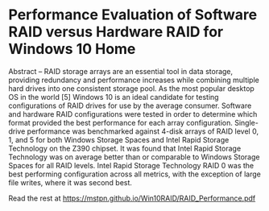 # Performance Evaluation of Software RAID versus Hardware RAID for Windows 10 Home

Abstract – RAID storage arrays are an
essential tool in data storage, providing
redundancy and performance increases
while combining multiple hard drives into
one consistent storage pool. As the most
popular desktop OS in the world [5]
Windows 10 is an ideal candidate for
testing configurations of RAID drives for
use by the average consumer.
Software and hardware RAID
configurations were tested in order to
determine which format provided the best
performance for each array configuration.
Single-drive performance was
benchmarked against 4-disk arrays of
RAID level 0, 1, and 5 for both Windows
Storage Spaces and Intel Rapid Storage
Technology on the Z390 chipset.
It was found that Intel Rapid Storage
Technology was on average better than or
comparable to Windows Storage Spaces
for all RAID levels. Intel Rapid Storage
Technology RAID 0 was the best
performing configuration across all
metrics, with the exception of large file
writes, where it was second best.

Read the rest at https://mstpn.github.io/Win10RAID/RAID_Performance.pdf
